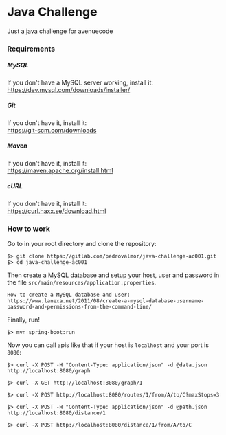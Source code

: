 # Java Challenge

Just a java challenge for avenuecode

### Requirements

##### MySQL
If you don't have a MySQL server working, install it:<br /> https://dev.mysql.com/downloads/installer/

##### Git
If you don't have it, install it:<br />
https://git-scm.com/downloads

##### Maven
If you don't have it, install it:<br />
https://maven.apache.org/install.html

##### cURL
If you don't have it, install it:<br />
https://curl.haxx.se/download.html

### How to work

Go to in your root directory and clone the repository:

```
$> git clone https://gitlab.com/pedrovalmor/java-challenge-ac001.git
$> cd java-challenge-ac001
```

Then create a MySQL database and setup your host, user and password in the file  `src/main/resources/application.properties`.

```
How to create a MySQL database and user:
https://www.lanexa.net/2011/08/create-a-mysql-database-username-password-and-permissions-from-the-command-line/
```

Finally, run!

```
$> mvn spring-boot:run
```

Now you can call apis like that if your host is `localhost` and your port is `8080`:

```
$> curl -X POST -H "Content-Type: application/json" -d @data.json http://localhost:8080/graph

$> curl -X GET http://localhost:8080/graph/1

$> curl -X POST http://localhost:8080/routes/1/from/A/to/C?maxStops=3

$> curl -X POST -H "Content-Type: application/json" -d @path.json http://localhost:8080/distance/1

$> curl -X POST http://localhost:8080/distance/1/from/A/to/C
```
